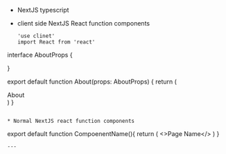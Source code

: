 - NextJS typescript 

* client side NextJS React function components 
  ```
  'use clinet'
  import React from 'react'

interface AboutProps {

}

export default function About(props: AboutProps) {
  return (
    <div>About</div>
  )
}
  ```
  
  * Normal NextJS react function components
  ```
 export default function CompoenentName(){
return (
<>Page Name</>
)
 }
  ```
---
